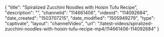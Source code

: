 {
    "title": "Spiralized Zucchini Noodles with Hoisin Tufu Recipe",
    "description": "",
    "channelid": "114661406",
    "videoid": "114092684",
    "date_created": "1503707215",
    "date_modified": "1505949279",
    "type": "captivate",
    "layout": "channelVideo",
    "url": "\/latest-videos\/spiralized-zucchini-noodles-with-hoisin-tufu-recipe-mp4\/114661406-114092684"
}